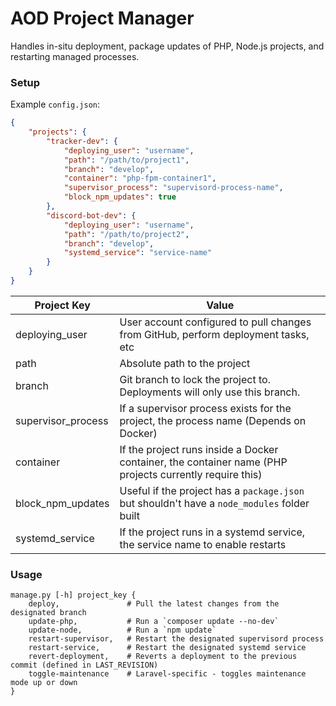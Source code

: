 # AOD Project Manager

Handles in-situ deployment, package updates of PHP, Node.js projects, and restarting managed processes. 

### Setup

Example `config.json`:

```json
{
    "projects": {
        "tracker-dev": {
            "deploying_user": "username",
            "path": "/path/to/project1",
            "branch": "develop",
            "container": "php-fpm-container1",
            "supervisor_process": "supervisord-process-name",
            "block_npm_updates": true
        },
        "discord-bot-dev": {
            "deploying_user": "username",
            "path": "/path/to/project2",
            "branch": "develop",
            "systemd_service": "service-name"
        }
    }
}
```

| Project Key        | Value                                                                                                   |
|--------------------|---------------------------------------------------------------------------------------------------------|
| deploying_user     | User account configured to pull changes from GitHub, perform deployment tasks, etc                      |
| path               | Absolute path to the project                                                                            |
| branch             | Git branch to lock the project to. Deployments will only use this branch.                               |
| supervisor_process | If a supervisor process exists for the project, the process name (Depends on Docker)                    |
| container          | If the project runs inside a Docker container, the container name (PHP projects currently require this) |
| block_npm_updates  | Useful if the project has a `package.json` but shouldn't have a `node_modules` folder built             |
| systemd_service    | If the project runs in a systemd service, the service name to enable restarts                           |

### Usage

```
manage.py [-h] project_key {
    deploy,               # Pull the latest changes from the designated branch
    update-php,           # Run a `composer update --no-dev`
    update-node,          # Run a `npm update`
    restart-supervisor,   # Restart the designated supervisord process
    restart-service,      # Restart the designated systemd service
    revert-deployment,    # Reverts a deployment to the previous commit (defined in LAST_REVISION)
    toggle-maintenance    # Laravel-specific - toggles maintenance mode up or down
}
```
